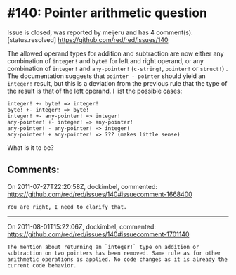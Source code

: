 
#140: Pointer arithmetic question 
================================================================================
Issue is closed, was reported by meijeru and has 4 comment(s).
[status.resolved]
<https://github.com/red/red/issues/140>

The allowed operand types for addition and subtraction are now either any combination of `integer!` and `byte!` for left and right operand, or any combination of `integer!` and `any-pointer!` (`c-string!`, `pointer!` or `struct!`) . The documentation suggests that `pointer - pointer` should yield an `integer!` result, but this is a deviation from the previous rule that the type of the result is that of the left operand. I list the possible cases:

```
integer! +- byte! => integer!
byte! +- integer! => byte!
integer! +- any-pointer! => integer!
any-pointer! +- integer! => any-pointer!
any-pointer! - any-pointer! => integer!
any-pointer! + any-pointer! => ??? (makes little sense)
```

What is it to be?



Comments:
--------------------------------------------------------------------------------

On 2011-07-27T22:20:58Z, dockimbel, commented:
<https://github.com/red/red/issues/140#issuecomment-1668400>

    You are right, I need to clarify that.

--------------------------------------------------------------------------------

On 2011-08-01T15:22:06Z, dockimbel, commented:
<https://github.com/red/red/issues/140#issuecomment-1701140>

    The mention about returning an `integer!` type on addition or subtraction on two pointers has been removed. Same rule as for other arithmetic operations is applied. No code changes as it is already the current code behavior.

